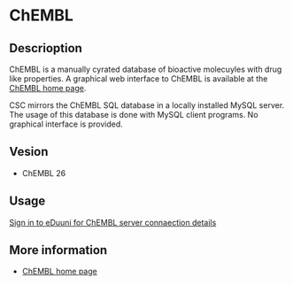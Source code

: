 # ChEMBL

## Descrioption
ChEMBL is a manually cyrated database of bioactive molecuyles with drug like properties.
A graphical web interface to ChEMBL is available at the [ChEMBL home page](https://www.ebi.ac.uk/chembl/).

CSC mirrors the ChEMBL SQL database in a locally installed MySQL server. The usage of this
database is done with MySQL client programs. No graphical interface is provided.

## Vesion

*   ChEMBL 26

## Usage

[Sign in to eDuuni for ChEMBL server connaection details](https://wiki.eduuni.fi/display/cscjemma/Using+ChEMBL+Databases+at+CSC)


## More information
*  [ChEMBL home page](https://www.ebi.ac.uk/chembl/)


